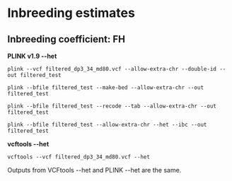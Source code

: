 # Inbreeding estimates

## Inbreeding coefficient: FH

**PLINK v1.9 --het**

```
plink --vcf filtered_dp3_34_md80.vcf --allow-extra-chr --double-id --out filtered_test

plink --bfile filtered_test --make-bed --allow-extra-chr --out filtered_test

plink --bfile filtered_test --recode --tab --allow-extra-chr --out filtered_test

plink --bfile filtered_test --allow-extra-chr --het --ibc --out filtered_test
```

**vcftools --het**

```
vcftools --vcf filtered_dp3_34_md80.vcf --het
```

Outputs from VCFtools --het and PLINK --het are the same.

